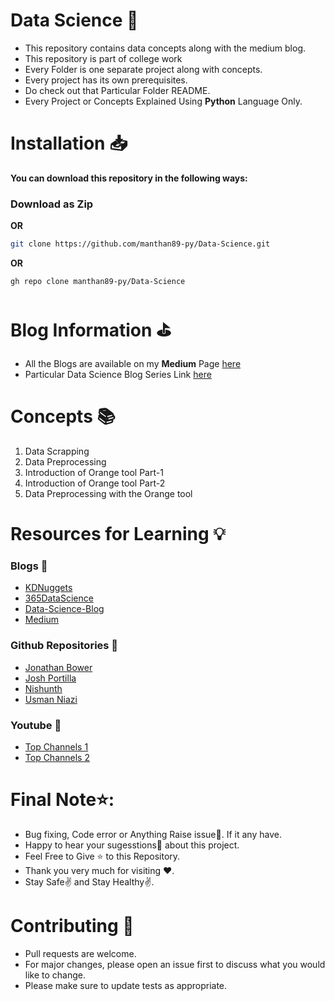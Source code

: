 
# Data Science 🏹
* This repository contains data concepts along with the medium blog.
* This repository is part of college work
* Every Folder is one separate project along with concepts.
* Every project has its own prerequisites.
* Do check out that Particular Folder README.
* Every Project or Concepts Explained Using **Python** Language Only.

# Installation 📥

**You can download this repository in the following ways:**

### Download as Zip

**OR**
```bash
git clone https://github.com/manthan89-py/Data-Science.git
```
**OR**
```bash
gh repo clone manthan89-py/Data-Science
```

# Blog Information ⛳
* All the Blogs are available on my **Medium** Page [here](https://manthan-bhikadiya.medium.com)
* Particular Data Science Blog Series Link [here](https://znap.link/manthan.bhikadiya)

# Concepts 📚
1. Data Scrapping
2. Data Preprocessing
3. Introduction of Orange tool Part-1
4. Introduction of Orange tool Part-2
5. Data Preprocessing with the Orange tool

# Resources for Learning 💡
### Blogs 📗
* [KDNuggets](https://www.kdnuggets.com/websites/blogs.html)
* [365DataScience](https://365datascience.com/trending/51-data-science-blogs/)
* [Data-Science-Blog](https://data-science-blog.com/)
* [Medium](https://medium.com/@exastax/top-20-data-science-blogs-and-websites-for-data-scientists-d88b7d99740)

### Github Repositories 📕
* [Jonathan Bower](https://github.com/jonathan-bower/DataScienceResources)
* [Josh Portilla](https://github.com/jmportilla/Python-for-Algorithms--Data-Structures--and-Interviews)
* [Nishunth](https://github.com/nishunth/Datascience-Useful-PDF)
* [Usman Niazi](https://github.com/UsmanNiazi/365datascience)

### Youtube 📘
* [Top Channels 1](https://www.kdnuggets.com/2021/03/top-youtube-channels-data-science.html)
* [Top Channels 2](https://blog.feedspot.com/data_science_youtube_channels/)


# Final Note⭐:

* Bug fixing, Code error or Anything Raise issue🤚. If it any have.
* Happy to hear your sugesstions🤝 about this project.
* Feel Free to Give ⭐ to this Repository.
* Thank you very much for visiting ❤️.
* Stay Safe✌️ and Stay Healthy✌️.


# Contributing 🗽
* Pull requests are welcome. 
* For major changes, please open an issue first to discuss what you would like to change.
* Please make sure to update tests as appropriate.
